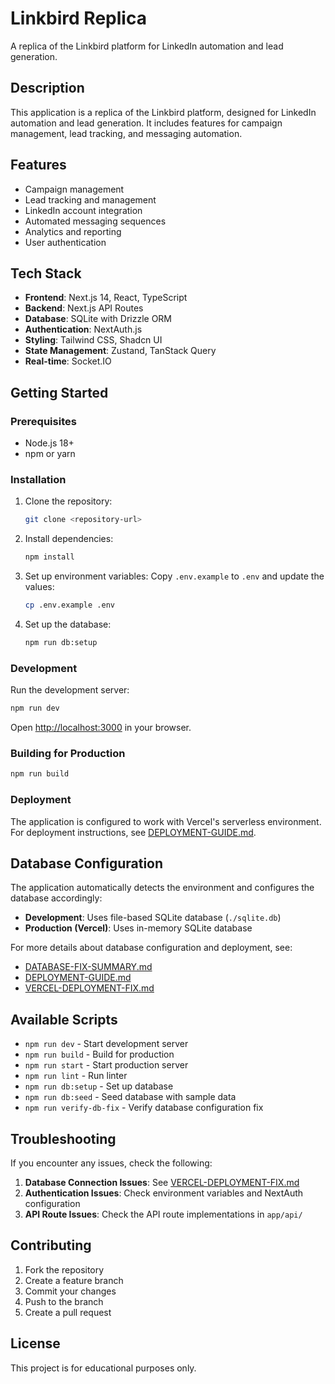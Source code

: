 # Linkbird Replica

A replica of the Linkbird platform for LinkedIn automation and lead generation.

## Description

This application is a replica of the Linkbird platform, designed for LinkedIn automation and lead generation. It includes features for campaign management, lead tracking, and messaging automation.

## Features

- Campaign management
- Lead tracking and management
- LinkedIn account integration
- Automated messaging sequences
- Analytics and reporting
- User authentication

## Tech Stack

- **Frontend**: Next.js 14, React, TypeScript
- **Backend**: Next.js API Routes
- **Database**: SQLite with Drizzle ORM
- **Authentication**: NextAuth.js
- **Styling**: Tailwind CSS, Shadcn UI
- **State Management**: Zustand, TanStack Query
- **Real-time**: Socket.IO

## Getting Started

### Prerequisites

- Node.js 18+
- npm or yarn

### Installation

1. Clone the repository:
   ```bash
   git clone <repository-url>
   ```

2. Install dependencies:
   ```bash
   npm install
   ```

3. Set up environment variables:
   Copy `.env.example` to `.env` and update the values:
   ```bash
   cp .env.example .env
   ```

4. Set up the database:
   ```bash
   npm run db:setup
   ```

### Development

Run the development server:
```bash
npm run dev
```

Open [http://localhost:3000](http://localhost:3000) in your browser.

### Building for Production

```bash
npm run build
```

### Deployment

The application is configured to work with Vercel's serverless environment. For deployment instructions, see [DEPLOYMENT-GUIDE.md](DEPLOYMENT-GUIDE.md).

## Database Configuration

The application automatically detects the environment and configures the database accordingly:

- **Development**: Uses file-based SQLite database (`./sqlite.db`)
- **Production (Vercel)**: Uses in-memory SQLite database

For more details about database configuration and deployment, see:
- [DATABASE-FIX-SUMMARY.md](DATABASE-FIX-SUMMARY.md)
- [DEPLOYMENT-GUIDE.md](DEPLOYMENT-GUIDE.md)
- [VERCEL-DEPLOYMENT-FIX.md](VERCEL-DEPLOYMENT-FIX.md)

## Available Scripts

- `npm run dev` - Start development server
- `npm run build` - Build for production
- `npm run start` - Start production server
- `npm run lint` - Run linter
- `npm run db:setup` - Set up database
- `npm run db:seed` - Seed database with sample data
- `npm run verify-db-fix` - Verify database configuration fix

## Troubleshooting

If you encounter any issues, check the following:

1. **Database Connection Issues**: See [VERCEL-DEPLOYMENT-FIX.md](VERCEL-DEPLOYMENT-FIX.md)
2. **Authentication Issues**: Check environment variables and NextAuth configuration
3. **API Route Issues**: Check the API route implementations in `app/api/`

## Contributing

1. Fork the repository
2. Create a feature branch
3. Commit your changes
4. Push to the branch
5. Create a pull request

## License

This project is for educational purposes only.